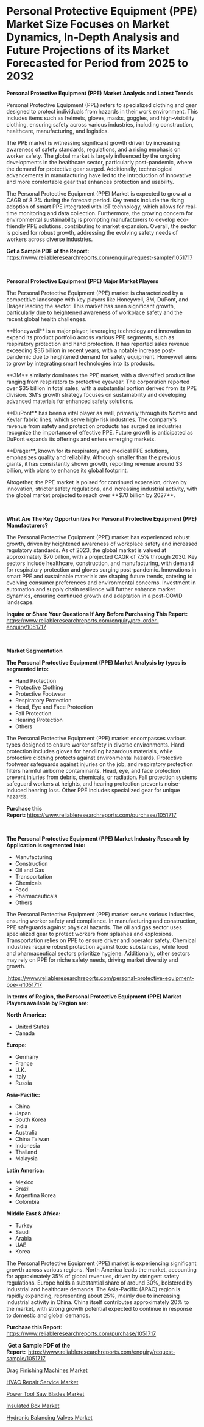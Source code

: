 <p><h1>Personal Protective Equipment (PPE) Market Size Focuses on Market Dynamics, In-Depth Analysis and Future Projections of its Market Forecasted for Period from 2025 to 2032</h1></p><p><strong>Personal Protective Equipment (PPE) Market Analysis and Latest Trends</strong></p>
<p><p>Personal Protective Equipment (PPE) refers to specialized clothing and gear designed to protect individuals from hazards in their work environment. This includes items such as helmets, gloves, masks, goggles, and high-visibility clothing, ensuring safety across various industries, including construction, healthcare, manufacturing, and logistics.</p><p>The PPE market is witnessing significant growth driven by increasing awareness of safety standards, regulations, and a rising emphasis on worker safety. The global market is largely influenced by the ongoing developments in the healthcare sector, particularly post-pandemic, where the demand for protective gear surged. Additionally, technological advancements in manufacturing have led to the introduction of innovative and more comfortable gear that enhances protection and usability.</p><p>The Personal Protective Equipment (PPE) Market is expected to grow at a CAGR of 8.2% during the forecast period. Key trends include the rising adoption of smart PPE integrated with IoT technology, which allows for real-time monitoring and data collection. Furthermore, the growing concern for environmental sustainability is prompting manufacturers to develop eco-friendly PPE solutions, contributing to market expansion. Overall, the sector is poised for robust growth, addressing the evolving safety needs of workers across diverse industries.</p></p>
<p><strong>Get a Sample PDF of the Report:&nbsp;</strong> <a href="https://www.reliableresearchreports.com/enquiry/request-sample/1051717?utm_campaign=13&utm_medium=2&utm_source=Github&utm_content=ia&utm_term=18022025&utm_id=personal-protective-equipment-ppe">https://www.reliableresearchreports.com/enquiry/request-sample/1051717</a></p>
<p>&nbsp;</p>
<p><strong>Personal Protective Equipment (PPE) Major Market Players</strong></p>
<p><p>The Personal Protective Equipment (PPE) market is characterized by a competitive landscape with key players like Honeywell, 3M, DuPont, and Dräger leading the sector. This market has seen significant growth, particularly due to heightened awareness of workplace safety and the recent global health challenges.</p><p>**Honeywell** is a major player, leveraging technology and innovation to expand its product portfolio across various PPE segments, such as respiratory protection and hand protection. It has reported sales revenue exceeding $36 billion in recent years, with a notable increase post-pandemic due to heightened demand for safety equipment. Honeywell aims to grow by integrating smart technologies into its products.</p><p>**3M** similarly dominates the PPE market, with a diversified product line ranging from respirators to protective eyewear. The corporation reported over $35 billion in total sales, with a substantial portion derived from its PPE division. 3M's growth strategy focuses on sustainability and developing advanced materials for enhanced safety solutions.</p><p>**DuPont** has been a vital player as well, primarily through its Nomex and Kevlar fabric lines, which serve high-risk industries. The company's revenue from safety and protection products has surged as industries recognize the importance of effective PPE. Future growth is anticipated as DuPont expands its offerings and enters emerging markets.</p><p>**Dräger**, known for its respiratory and medical PPE solutions, emphasizes quality and reliability. Although smaller than the previous giants, it has consistently shown growth, reporting revenue around $3 billion, with plans to enhance its global footprint.</p><p>Altogether, the PPE market is poised for continued expansion, driven by innovation, stricter safety regulations, and increasing industrial activity, with the global market projected to reach over **$70 billion by 2027**.</p></p>
<p>&nbsp;</p>
<p><strong>What Are The Key Opportunities For Personal Protective Equipment (PPE) Manufacturers?</strong></p>
<p><p>The Personal Protective Equipment (PPE) market has experienced robust growth, driven by heightened awareness of workplace safety and increased regulatory standards. As of 2023, the global market is valued at approximately $70 billion, with a projected CAGR of 7.5% through 2030. Key sectors include healthcare, construction, and manufacturing, with demand for respiratory protection and gloves surging post-pandemic. Innovations in smart PPE and sustainable materials are shaping future trends, catering to evolving consumer preferences and environmental concerns. Investment in automation and supply chain resilience will further enhance market dynamics, ensuring continued growth and adaptation in a post-COVID landscape.</p></p>
<p><strong>Inquire or Share Your Questions If Any Before Purchasing This Report:</strong> <a href="https://www.reliableresearchreports.com/enquiry/pre-order-enquiry/1051717?utm_campaign=13&utm_medium=2&utm_source=Github&utm_content=ia&utm_term=18022025&utm_id=personal-protective-equipment-ppe">https://www.reliableresearchreports.com/enquiry/pre-order-enquiry/1051717</a></p>
<p>&nbsp;</p>
<p><strong>Market Segmentation</strong></p>
<p><strong>The Personal Protective Equipment (PPE) Market Analysis by types is segmented into:</strong></p>
<p><ul><li>Hand Protection</li><li>Protective Clothing</li><li>Protective Footwear</li><li>Respiratory Protection</li><li>Head, Eye and Face Protection</li><li>Fall Protection</li><li>Hearing Protection</li><li>Others</li></ul></p>
<p><p>The Personal Protective Equipment (PPE) market encompasses various types designed to ensure worker safety in diverse environments. Hand protection includes gloves for handling hazardous materials, while protective clothing protects against environmental hazards. Protective footwear safeguards against injuries on the job, and respiratory protection filters harmful airborne contaminants. Head, eye, and face protection prevent injuries from debris, chemicals, or radiation. Fall protection systems safeguard workers at heights, and hearing protection prevents noise-induced hearing loss. Other PPE includes specialized gear for unique hazards.</p></p>
<p><strong>Purchase this Report:&nbsp;</strong><a href="https://www.reliableresearchreports.com/purchase/1051717?utm_campaign=13&utm_medium=2&utm_source=Github&utm_content=ia&utm_term=18022025&utm_id=personal-protective-equipment-ppe">https://www.reliableresearchreports.com/purchase/1051717</a></p>
<p>&nbsp;</p>
<p><strong>The Personal Protective Equipment (PPE) Market Industry Research by Application is segmented into:</strong></p>
<p><ul><li>Manufacturing</li><li>Construction</li><li>Oil and Gas</li><li>Transportation</li><li>Chemicals</li><li>Food</li><li>Pharmaceuticals</li><li>Others</li></ul></p>
<p><p>The Personal Protective Equipment (PPE) market serves various industries, ensuring worker safety and compliance. In manufacturing and construction, PPE safeguards against physical hazards. The oil and gas sector uses specialized gear to protect workers from splashes and explosions. Transportation relies on PPE to ensure driver and operator safety. Chemical industries require robust protection against toxic substances, while food and pharmaceutical sectors prioritize hygiene. Additionally, other sectors may rely on PPE for niche safety needs, driving market diversity and growth.</p></p>
<p><a href="https://www.reliableresearchreports.com/personal-protective-equipment-ppe--r1051717?utm_campaign=13&utm_medium=2&utm_source=Github&utm_content=ia&utm_term=18022025&utm_id=personal-protective-equipment-ppe">&nbsp;https://www.reliableresearchreports.com/personal-protective-equipment-ppe--r1051717</a></p>
<p><strong>In terms of Region, the Personal Protective Equipment (PPE) Market Players available by Region are:</strong></p>
<p>
    <p> <strong> North America: </strong>
        <ul>
            <li>United States</li>
            <li>Canada</li>
        </ul>
        </p> 
    <p> <strong> Europe: </strong>
        <ul>
            <li>Germany</li>
            <li>France</li>
            <li>U.K.</li>
            <li>Italy</li>
            <li>Russia</li>
        </ul>
        </p> 
    <p> <strong> Asia-Pacific: </strong>
        <ul>
            <li>China</li>
            <li>Japan</li>
            <li>South Korea</li>
            <li>India</li>
            <li>Australia</li>
            <li>China Taiwan</li>
            <li>Indonesia</li>
            <li>Thailand</li>
            <li>Malaysia</li>
        </ul>
        </p> 
    <p> <strong> Latin America: </strong>
        <ul>
            <li>Mexico</li>
            <li>Brazil</li>
            <li>Argentina Korea</li>
            <li>Colombia</li>
        </ul>
        </p> 
    <p> <strong> Middle East & Africa: </strong>
        <ul>
            <li>Turkey</li>
            <li>Saudi</li>
            <li>Arabia</li>
            <li>UAE</li>
            <li>Korea</li>
        </ul>
    </p>
    </p>
<p><p>The Personal Protective Equipment (PPE) market is experiencing significant growth across various regions. North America leads the market, accounting for approximately 35% of global revenues, driven by stringent safety regulations. Europe holds a substantial share of around 30%, bolstered by industrial and healthcare demands. The Asia-Pacific (APAC) region is rapidly expanding, representing about 25%, mainly due to increasing industrial activity in China. China itself contributes approximately 20% to the market, with strong growth potential expected to continue in response to domestic and global demands.</p></p>
<p><strong>Purchase this Report: </strong><a href="https://www.reliableresearchreports.com/purchase/1051717?utm_campaign=13&utm_medium=2&utm_source=Github&utm_content=ia&utm_term=18022025&utm_id=personal-protective-equipment-ppe">https://www.reliableresearchreports.com/purchase/1051717</a></p>
<p>&nbsp;<strong>Get a Sample PDF of the Report:&nbsp;&nbsp;</strong><a href="https://www.reliableresearchreports.com/enquiry/request-sample/1051717?utm_campaign=13&utm_medium=2&utm_source=Github&utm_content=ia&utm_term=18022025&utm_id=personal-protective-equipment-ppe">https://www.reliableresearchreports.com/enquiry/request-sample/1051717</a></p>
<p><strong></strong></p>
<p><p><a href="https://github.com/peddicehle/Market-Research-Report-List-1/blob/main/drag-finishing-machines-market.md?utm_campaign=13&utm_medium=2&utm_source=Github&utm_content=ia&utm_term=18022025&utm_id=personal-protective-equipment-ppe">Drag Finishing Machines Market</a></p><p><a href="https://github.com/popupioo/Market-Research-Report-List-1/blob/main/hvac-repair-service-market.md?utm_campaign=13&utm_medium=2&utm_source=Github&utm_content=ia&utm_term=18022025&utm_id=personal-protective-equipment-ppe">HVAC Repair Service Market</a></p><p><a href="https://github.com/njockebogris/Market-Research-Report-List-1/blob/main/power-tool-saw-blades-market.md?utm_campaign=13&utm_medium=2&utm_source=Github&utm_content=ia&utm_term=18022025&utm_id=personal-protective-equipment-ppe">Power Tool Saw Blades Market</a></p><p><a href="https://github.com/ahmalaloanne/Market-Research-Report-List-1/blob/main/insulated-box-market.md?utm_campaign=13&utm_medium=2&utm_source=Github&utm_content=ia&utm_term=18022025&utm_id=personal-protective-equipment-ppe">Insulated Box Market</a></p><p><a href="https://github.com/abantolemox08/Market-Research-Report-List-1/blob/main/hydronic-balancing-valves-market.md?utm_campaign=13&utm_medium=2&utm_source=Github&utm_content=ia&utm_term=18022025&utm_id=personal-protective-equipment-ppe">Hydronic Balancing Valves Market</a></p></p>
